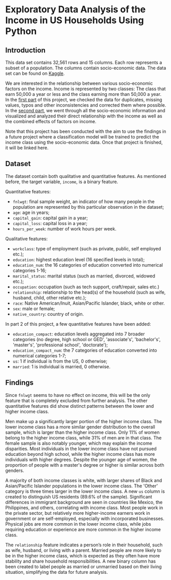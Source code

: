# Exploratory Data Analysis of the Income in US Households Using Python

## Introduction
This data set contains 32,561 rows and 15 columns. Each row represents a subset of a population. The columns contain socio-economic data. The data set can be found on [Kaggle](https://www.kaggle.com/datasets/lodetomasi1995/income-classification/).

We are interested in the relationship between various socio-economic factors on the income. Income is represented by two classes: The class that earn 50,000 a year or less and the class earning more than 50,000 a year. In the [first part](https://github.com/manalelabdellaoui/income_evaluation_eda/blob/main/preprocessing.ipynb) of this project, we checked the data for duplicates, missing values, typos and other inconsistencies and corrected them where possible. In the [second part](https://github.com/manalelabdellaoui/income_evaluation_eda/blob/main/exploratory_data_analysis.ipynb), we went through all the socio-economic information and visualized and analyzed their direct relationship with the income as well as the combined effects of factors on income.

Note that this project has been conducted with the aim to use the findings in a future project where a classification model will be trained to predict the income class using the socio-economic data. Once that project is finished, it will be linked here.

## Dataset
The dataset contain both qualitative and quantitative features. As mentioned before, the target variable, `income`, is a binary feature.

Quantitative features:
- `fnlwgt`: final sample weight, an indicator of how many people in the population are represented by this particular observation in the dataset;
- `age`: age in years;
- `capital_gain`: capital gain in a year;
- `capital_loss`: capital loss in a year;
- `hours_per_week`: number of work hours per week.

Qualitative features:
- `workclass`: type of employment (such as private, public, self employed etc.);
- `education`: highest education level (16 specified levels in total);
- `education_num`: the 16 categories of education converted into numerical categories 1-16;
- `marital_status`: marital status (such as married, divorced, widowed etc.);
- `occupation`: occupation (such as tech support, craft/repair, sales etc.)
- `relationship`: relationship to the head(s) of the household (such as wife, husband, child, other relative etc.);
- `race`: Native American/Inuit, Asian/Pacific Islander, black, white or other.
- `sex`: male or female;
- `native_country`: country of origin.

In part 2 of this project, a few quantitative features have been added:
- `education_compact`: education levels aggregated into 7 broader categories (no degree, high school or GED', 'associate\'s', 'bachelor\'s', 'master\'s', 'professional school', 'doctorate');
- `education_compact_num`: the 7 categories of education converted into numerical categories 1-7;
- `us`: 1 if individual is from the US, 0 otherwise;
- `married`: 1 is individual is married, 0 otherwise.

## Findings
Since `fnlwgt` seems to have no effect on income, this will be the only feature that is completely excluded from further analysis. The other quantitative features did show distinct patterns between the lower and higher income class.

Men make up a significantly larger portion of the higher income class. The lower income class has a more similar gender distribution to the overall sample, which is larger than the higher income class. Only 11% of women belong to the higher income class, while 31% of men are in that class. The female sample is also notably younger, which may explain the income disparities. Most individuals in the lower income class have not pursued education beyond high school, while the higher income class has more individuals with higher degrees. Despite the younger age of women, the proportion of people with a master's degree or higher is similar across both genders.

A majority of both income classes is white, with larger shares of Black and Asian/Pacific Islander populations in the lower income class. The 'Other' category is three times larger in the lower income class. A new `us` column is created to distinguish US residents (89.6% of the sample). Significant differences in immigrant background are seen in countries like Mexico, the Philippines, and others, correlating with income class. Most people work in the private sector, but relatively more higher-income earners work in government or are self-employed, especially with incorporated businesses. Physical jobs are more common in the lower income class, while jobs requiring education or experience are more common in the higher income class.

The `relationship` feature indicates a person’s role in their household, such as wife, husband, or living with a parent. Married people are more likely to be in the higher income class, which is expected as they often have more stability and share household responsibilities. A new binary column has been created to label people as married or unmarried based on their living situation, simplifying the data for future analysis.
